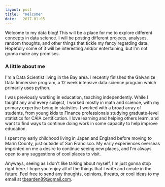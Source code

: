 ```yaml
---
layout: post
title:  "Welcome"
date:   2017-01-05
---
```

Welcome to my data blog! This will be a place for me to explore different concepts in data science. I will be posting different projects, analyses, random thoughts, and other things that tickle my fancy regarding data. Hopefully some of it will be interesting and/or entertaining, but I'm not gonna make any promises.

### A little about me
I'm a Data Scientist living in the Bay area. I recently finished the Galvanize Data Immersive program, a 12 week intensive data science program which primarily uses python.

I was previously working in education, teaching independently. While I taught any and every subject, I worked mostly in math and science, with my primary expertise being in statistics. I worked with a broad array of students, from young kids to Finance professionals studying graduate-level statistics for CAIA certification. I love learning and helping others learn, and want to find ways to continue doing work in some capacity to help improve education.

I spent my early childhood living in Japan and England before moving to Marin County, just outside of San Francisco. My early experiences overseas imprinted on me a desire to continue seeing new places, and I'm always open to any suggestions of cool places to visit.

Anyways, seeing as I don't like talking about myself, I'm just gonna stop right here. I hope you enjoy all of the things that I write and create in the future. Feel free to send any thoughts, opinions, threats, or cool ideas to my email at tbearden89@gmail.com.
